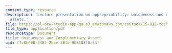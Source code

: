 ```yaml
---
content_type: resource
description: 'Lecture presentation on appropriability: uniqueness and complementary
  assets.'
file: https://ol-ocw-studio-app-qa.s3.amazonaws.com/courses/15-912-technology-strategy-fall-2008/f7c8be68348f2bde30fd908188f8a54f_lec_09.pdf
file_type: application/pdf
resourcetype: Document
title: Uniqueness and Complementary Assets
uid: f7c8be68-348f-2bde-30fd-908188f8a54f
---
```

